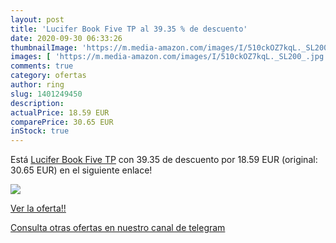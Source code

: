 ```yaml
---
layout: post
title: 'Lucifer Book Five TP al 39.35 % de descuento'
date: 2020-09-30 06:33:26
thumbnailImage: 'https://m.media-amazon.com/images/I/510ckOZ7kqL._SL200_.jpg'
images: [ 'https://m.media-amazon.com/images/I/510ckOZ7kqL._SL200_.jpg' ]
comments: true
category: ofertas
author: ring
slug: 1401249450
description:
actualPrice: 18.59 EUR
comparePrice: 30.65 EUR
inStock: true
---
```


Está [Lucifer Book Five TP](https://www.amazon.com/dp/1401249450/?tag=redken08-20) con 39.35 de descuento por 18.59 EUR (original: 30.65 EUR) en el siguiente enlace!

[![](https://m.media-amazon.com/images/I/510ckOZ7kqL._SL200_.jpg)](https://www.amazon.com/dp/1401249450/?tag=redken08-20)

[Ver la oferta!!](https://www.amazon.com/dp/1401249450/?tag=redken08-20)

[Consulta otras ofertas en nuestro canal de telegram](https://t.me/s/ofertas25)

